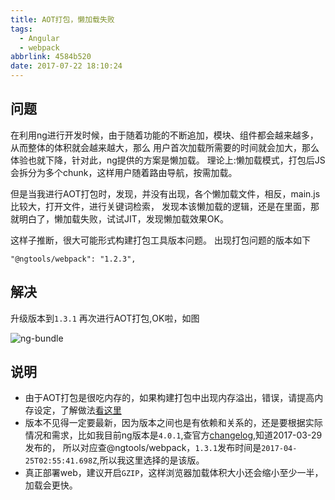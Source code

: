 ```yaml
---
title: AOT打包，懒加载失败
tags:
  - Angular
  - webpack
abbrlink: 4584b520
date: 2017-07-22 18:10:24
---
```


## 问题
在利用ng进行开发时候，由于随着功能的不断追加，模块、组件都会越来越多，从而整体的体积就会越来越大，那么
用户首次加载所需要的时间就会加大，那么体验也就下降，针对此，ng提供的方案是懒加载。
理论上:懒加载模式，打包后JS会拆分为多个chunk，这样用户随着路由导航，按需加载。

但是当我进行AOT打包时，发现，并没有出现，各个懒加载文件，相反，main.js比较大，打开文件，进行关键词检索，
发现本该懒加载的逻辑，还是在里面，那就明白了，懒加载失败，试试JIT，发现懒加载效果OK。

这样子推断，很大可能形式构建打包工具版本问题。
出现打包问题的版本如下
```
"@ngtools/webpack": "1.2.3",
```
## 解决

升级版本到`1.3.1`
再次进行AOT打包,OK啦，如图

![ng-bundle](http://or0g12e5e.bkt.clouddn.com/ng-bundle.jpg)

## 说明
+ 由于AOT打包是很吃内存的，如果构建打包中出现内存溢出，错误，请提高内存设定，了解做法[看这里](http://1991421.cn/2017/07/22/7fa2b445/)
+ 版本不见得一定要最新，因为版本之间也是有依赖和关系的，还是要根据实际情况和需求，比如我目前ng版本是`4.0.1`,查官方[changelog](https://github.com/angular/angular/blob/master/CHANGELOG.md),知道2017-03-29发布的，
所以对应查@ngtools/webpack，`1.3.1`发布时间是`2017-04-25T02:55:41.698Z`,所以我这里选择的是该版。
+ 真正部署web，建议开启`GZIP`，这样浏览器加载体积大小还会缩小至少一半，加载会更快。